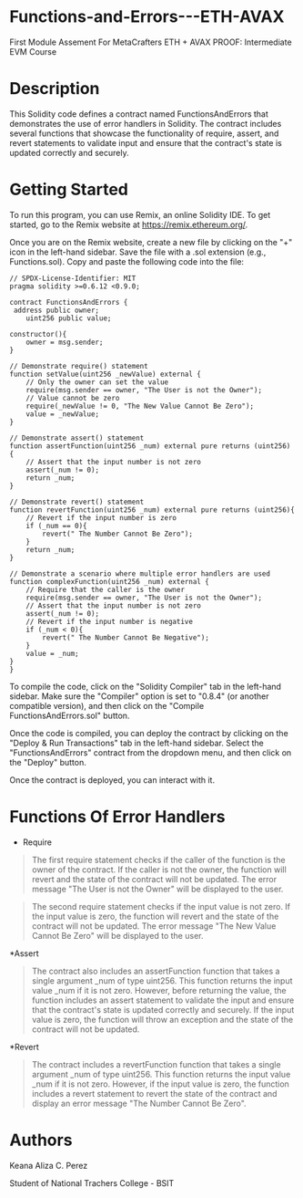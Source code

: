 # Functions-and-Errors---ETH-AVAX
First Module Assement For MetaCrafters ETH + AVAX PROOF: Intermediate EVM Course

# Description
This Solidity code defines a contract named FunctionsAndErrors that demonstrates the use of error handlers in Solidity. The contract includes several functions that showcase the functionality of require, assert, and revert statements to validate input and ensure that the contract's state is updated correctly and securely.

# Getting Started
To run this program, you can use Remix, an online Solidity IDE. To get started, go to the Remix website at https://remix.ethereum.org/.

Once you are on the Remix website, create a new file by clicking on the "+" icon in the left-hand sidebar. Save the file with a .sol extension (e.g., Functions.sol). Copy and paste the following code into the file:

    // SPDX-License-Identifier: MIT
    pragma solidity >=0.6.12 <0.9.0;
    
    contract FunctionsAndErrors {
     address public owner;
        uint256 public value;

    constructor(){
        owner = msg.sender;
    }

    // Demonstrate require() statement
    function setValue(uint256 _newValue) external {
        // Only the owner can set the value
        require(msg.sender == owner, "The User is not the Owner");
        // Value cannot be zero
        require(_newValue != 0, "The New Value Cannot Be Zero");
        value = _newValue;
    }

    // Demonstrate assert() statement
    function assertFunction(uint256 _num) external pure returns (uint256) {
        // Assert that the input number is not zero
        assert(_num != 0);
        return _num;
    }

    // Demonstrate revert() statement
    function revertFunction(uint256 _num) external pure returns (uint256){
        // Revert if the input number is zero
        if (_num == 0){
            revert(" The Number Cannot Be Zero");
        }
        return _num;
    }

    // Demonstrate a scenario where multiple error handlers are used
    function complexFunction(uint256 _num) external {
        // Require that the caller is the owner
        require(msg.sender == owner, "The User is not the Owner");
        // Assert that the input number is not zero
        assert(_num != 0);
        // Revert if the input number is negative
        if (_num < 0){
            revert(" The Number Cannot Be Negative");
        }
        value = _num;
    }
    }

To compile the code, click on the "Solidity Compiler" tab in the left-hand sidebar. Make sure the "Compiler" option is set to "0.8.4" (or another compatible version), and then click on the "Compile FunctionsAndErrors.sol" button.

Once the code is compiled, you can deploy the contract by clicking on the "Deploy & Run Transactions" tab in the left-hand sidebar. Select the "FunctionsAndErrors" contract from the dropdown menu, and then click on the "Deploy" button.

Once the contract is deployed, you can interact with it.

# Functions Of Error Handlers
* Require
>The first require statement checks if the caller of the function is the owner of the contract. If the caller is not the owner, the function will revert and the state of the contract will not be updated. The error message "The User is not the Owner" will be displayed to the user.

>The second require statement checks if the input value is not zero. If the input value is zero, the function will revert and the state of the contract will not be updated. The error message "The New Value Cannot Be Zero" will be displayed to the user.

*Assert
>The contract also includes an assertFunction function that takes a single argument _num of type uint256. This function returns the input value _num if it is not zero. However, before returning the value, the function includes an assert statement to validate the input and ensure that the contract's state is updated correctly and securely. If the input value is zero, the function will throw an exception and the state of the contract will not be updated.

*Revert
>The contract includes a revertFunction function that takes a single argument _num of type uint256. This function returns the input value _num if it is not zero. However, if the input value is zero, the function includes a revert statement to revert the state of the contract and display an error message "The Number Cannot Be Zero".

# Authors
Keana Aliza C. Perez

Student of National Trachers College - BSIT 
